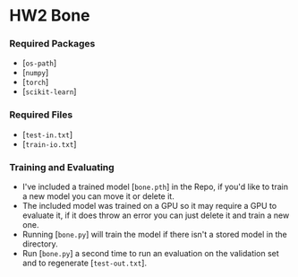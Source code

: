 # HW2 Bone

### Required Packages
* [`os-path`]
* [`numpy`]
* [`torch`]
* [`scikit-learn`]

### Required Files
* [`test-in.txt`]
* [`train-io.txt`]

### Training and Evaluating
* I've included a trained model [`bone.pth`] in the Repo, if you'd like to train a new model you can move it or delete it.
* The included model was trained on a GPU so it may require a GPU to evaluate it, if it does throw an error you can just delete it and train a new one.
* Running [`bone.py`] will train the model if there isn't a stored model in the directory.
* Run [`bone.py`] a second time to run an evaluation on the validation set and to regenerate [`test-out.txt`].
